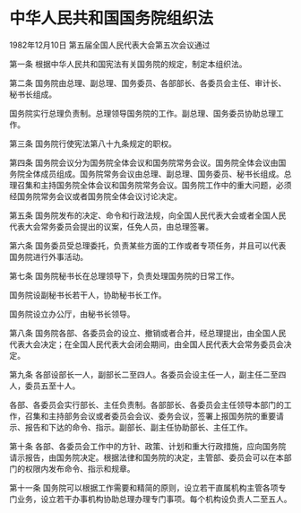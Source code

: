# 中华人民共和国国务院组织法

1982年12月10日 第五届全国人民代表大会第五次会议通过



第一条 根据中华人民共和国宪法有关国务院的规定，制定本组织法。

第二条 国务院由总理、副总理、国务委员、各部部长、各委员会主任、审计长、秘书长组成。

国务院实行总理负责制。总理领导国务院的工作。副总理、国务委员协助总理工作。

第三条 国务院行使宪法第八十九条规定的职权。

第四条 国务院会议分为国务院全体会议和国务院常务会议。国务院全体会议由国务院全体成员组成。国务院常务会议由总理、副总理、国务委员、秘书长组成。总理召集和主持国务院全体会议和国务院常务会议。国务院工作中的重大问题，必须经国务院常务会议或者国务院全体会议讨论决定。

第五条 国务院发布的决定、命令和行政法规，向全国人民代表大会或者全国人民代表大会常务委员会提出的议案，任免人员，由总理签署。

第六条 国务委员受总理委托，负责某些方面的工作或者专项任务，并且可以代表国务院进行外事活动。

第七条 国务院秘书长在总理领导下，负责处理国务院的日常工作。

国务院设副秘书长若干人，协助秘书长工作。

国务院设立办公厅，由秘书长领导。

第八条 国务院各部、各委员会的设立、撤销或者合并，经总理提出，由全国人民代表大会决定；在全国人民代表大会闭会期间，由全国人民代表大会常务委员会决定。

第九条 各部设部长一人，副部长二至四人。各委员会设主任一人，副主任二至四人，委员五至十人。

各部、各委员会实行部长、主任负责制。各部部长、各委员会主任领导本部门的工作，召集和主持部务会议或者委员会会议、委务会议，签署上报国务院的重要请示、报告和下达的命令、指示。副部长、副主任协助部长、主任工作。

第十条 各部、各委员会工作中的方针、政策、计划和重大行政措施，应向国务院请示报告，由国务院决定。根据法律和国务院的决定，主管部、委员会可以在本部门的权限内发布命令、指示和规章。

第十一条 国务院可以根据工作需要和精简的原则，设立若干直属机构主管各项专门业务，设立若干办事机构协助总理办理专门事项。每个机构设负责人二至五人。